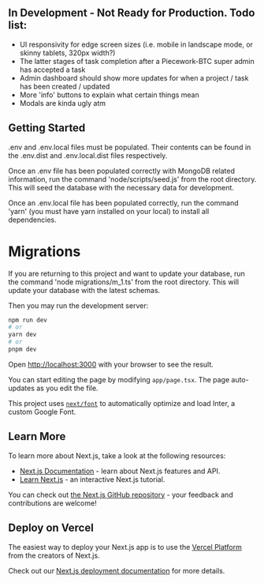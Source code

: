 ## In Development - Not Ready for Production. Todo list:

-   UI responsivity for edge screen sizes (i.e. mobile in landscape mode, or skinny tablets, 320px width?)
-   The latter stages of task completion after a Piecework-BTC super admin has accepted a task
-   Admin dashboard should show more updates for when a project / task has been created / updated
-   More 'info' buttons to explain what certain things mean
-   Modals are kinda ugly atm

## Getting Started

.env and .env.local files must be populated. Their contents can be found in the .env.dist and .env.local.dist files respectively.

Once an .env file has been populated correctly with MongoDB related information, run the command 'node/scripts/seed.js' from the root directory. This will seed the database with the necessary data for development.

Once an .env.local file has been populated correctly, run the command 'yarn' (you must have yarn installed on your local) to install all dependencies.

# Migrations

If you are returning to this project and want to update your database, run the command 'node migrations/m_1.ts' from the root directory. This will update your database with the latest schemas.

Then you may run the development server:

```bash
npm run dev
# or
yarn dev
# or
pnpm dev
```

Open [http://localhost:3000](http://localhost:3000) with your browser to see the result.

You can start editing the page by modifying `app/page.tsx`. The page auto-updates as you edit the file.

This project uses [`next/font`](https://nextjs.org/docs/basic-features/font-optimization) to automatically optimize and load Inter, a custom Google Font.

## Learn More

To learn more about Next.js, take a look at the following resources:

-   [Next.js Documentation](https://nextjs.org/docs) - learn about Next.js features and API.
-   [Learn Next.js](https://nextjs.org/learn) - an interactive Next.js tutorial.

You can check out [the Next.js GitHub repository](https://github.com/vercel/next.js/) - your feedback and contributions are welcome!

## Deploy on Vercel

The easiest way to deploy your Next.js app is to use the [Vercel Platform](https://vercel.com/new?utm_medium=default-template&filter=next.js&utm_source=create-next-app&utm_campaign=create-next-app-readme) from the creators of Next.js.

Check out our [Next.js deployment documentation](https://nextjs.org/docs/deployment) for more details.
